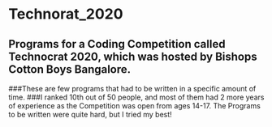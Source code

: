 # Technorat_2020
## Programs for a Coding Competition called Technocrat 2020, which was hosted by Bishops Cotton Boys Bangalore.
###These are few programs that had to be written in a specific amount of time.
###I ranked 10th out of 50 people, and most of them had 2 more years of experience as the Competition was open from ages 14-17. The Programs to be written were quite hard, but I tried my best!
